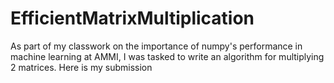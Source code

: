 # EfficientMatrixMultiplication
As part of my classwork on the importance of numpy's performance in machine learning at AMMI, I was tasked to write an algorithm for multiplying 2 matrices. Here is my submission
